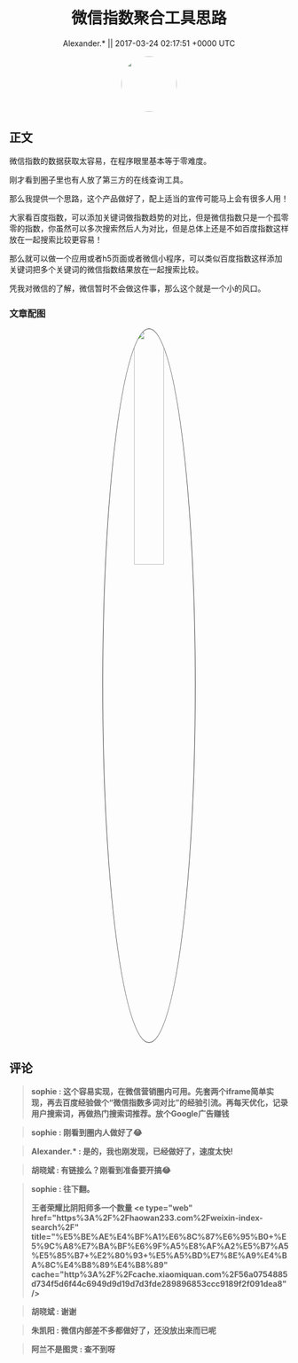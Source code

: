<h1 align="center">微信指数聚合工具思路</h1>




<p align="center">
    <a>Alexander.* || 2017-03-24 02:17:51 &#43;0000 UTC</a>
</p>

<div align="center">
    <img src="https://images.zsxq.com/Frk84GenLwn4hcEItVn69VPvkO2O?e=1590940799&amp;token=kIxbL07-8jAj8w1n4s9zv64FuZZNEATmlU_Vm6zD:9OZo0rMdW7LxXBjDeujLq8AkJBU=" width="100" height="100" style="border:1px solid;border-radius:50%; color:#ffffff"/>
</div>




## 正文

<div>
微信指数的数据获取太容易，在程序眼里基本等于零难度。

刚才看到圈子里也有人放了第三方的在线查询工具。

那么我提供一个思路，这个产品做好了，配上适当的宣传可能马上会有很多人用！

大家看百度指数，可以添加关键词做指数趋势的对比，但是微信指数只是一个孤零零的指数，你虽然可以多次搜索然后人为对比，但是总体上还是不如百度指数这样放在一起搜索比较更容易！

那么就可以做一个应用或者h5页面或者微信小程序，可以类似百度指数这样添加关键词把多个关键词的微信指数结果放在一起搜索比较。

凭我对微信的了解，微信暂时不会做这件事，那么这个就是一个小的风口。
</div>

### 文章配图

<div class="image" align="center">

<img src="https://images.zsxq.com/Fqh6KGslbmwfaeZrELOsrmXgADSR?imageMogr2/auto-orient/thumbnail/800x/format/jpg/blur/1x0/quality/75&amp;e=1590940799&amp;token=kIxbL07-8jAj8w1n4s9zv64FuZZNEATmlU_Vm6zD:B2-gnXXjqEucDdA3iYrZZdA4nVg=" width="33%" height="33%" style="border:1px solid;border-radius:50%; color:#3c3f41"/>

</div>


## 评论

<div align="left">
<div>

<blockquote >
<span> <strong>sophie : 这个容易实现，在微信营销圈内可用。先套两个iframe简单实现，再去百度经验做个“微信指数多词对比”的经验引流。再每天优化，记录用户搜索词，再做热门搜索词推荐。放个Google广告赚钱 </strong></span>
</blockquote>

<blockquote >
<span> <strong>sophie : 刚看到圈内人做好了😂 </strong></span>
</blockquote>

<blockquote >
<span> <strong>Alexander.* : 是的，我也刚发现，已经做好了，速度太快! </strong></span>
</blockquote>

<blockquote >
<span> <strong>胡晓斌 : 有链接么？刚看到准备要开搞😂 </strong></span>
</blockquote>

<blockquote >
<span> <strong>sophie : 往下翻。 

王者荣耀比阴阳师多一个数量
&lt;e type=&#34;web&#34; href=&#34;https%3A%2F%2Fhaowan233.com%2Fweixin-index-search%2F&#34; title=&#34;%E5%BE%AE%E4%BF%A1%E6%8C%87%E6%95%B0&#43;%E5%9C%A8%E7%BA%BF%E6%9F%A5%E8%AF%A2%E5%B7%A5%E5%85%B7&#43;%E2%80%93&#43;%E5%A5%BD%E7%8E%A9%E4%BA%8C%E4%B8%89%E4%B8%89&#34; cache=&#34;http%3A%2F%2Fcache.xiaomiquan.com%2F56a0754885d734f5d6f44c6949d9d19d7d3fde289896853ccc9189f2f091dea8&#34; /&gt; </strong></span>
</blockquote>

<blockquote >
<span> <strong>胡晓斌 : 谢谢 </strong></span>
</blockquote>

<blockquote >
<span> <strong>朱凯阳 : 微信内部差不多都做好了，还没放出来而已呢 </strong></span>
</blockquote>

<blockquote >
<span> <strong>阿兰不是图灵 : 查不到呀 </strong></span>
</blockquote>

</div>
</div>